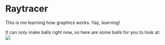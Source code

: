 # Raytracer

This is me learning how graphics works. Yay, learning!

It can only make balls right now, so here are some balls for you to look at:
<img src="https://github.com/davepagurek/raytracer/blob/master/samples/reflective.png?raw=true" />
